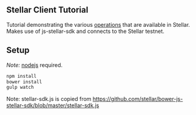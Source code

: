 ## Stellar Client Tutorial
Tutorial demonstrating the various [operations](https://github.com/stellar/docs/concepts/operations.md) that are available in Stellar. Makes use of js-stellar-sdk and connects to the Stellar testnet.
## Setup
*Note:* [nodejs](https://nodejs.org/download/) required.
```javascript
npm install
bower install
gulp watch
```
Note: stellar-sdk.js is copied from https://github.com/stellar/bower-js-stellar-sdk/blob/master/stellar-sdk.js
